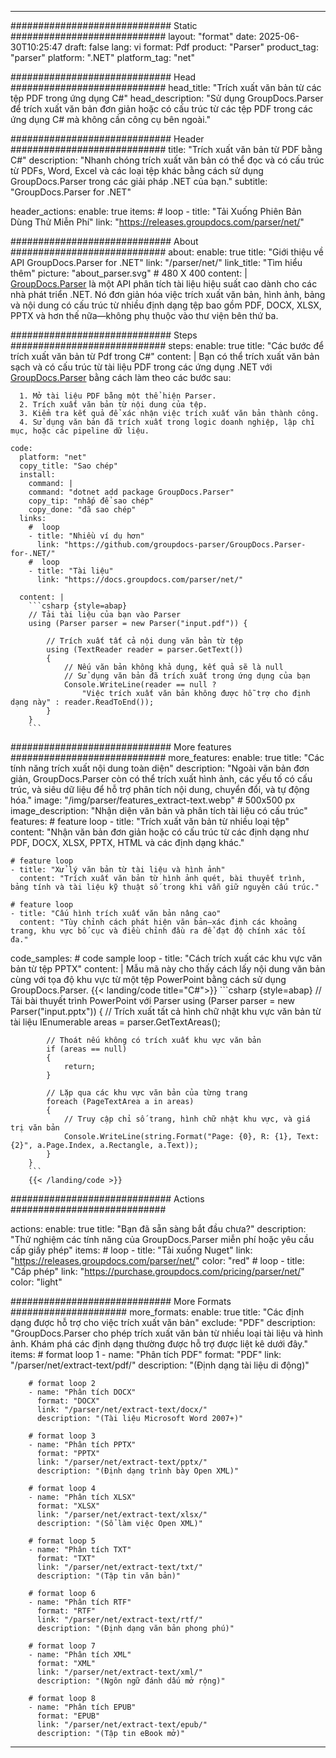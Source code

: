


---
############################# Static ############################
layout: "format"
date:  2025-06-30T10:25:47
draft: false
lang: vi
format: Pdf
product: "Parser"
product_tag: "parser"
platform: ".NET"
platform_tag: "net"

############################# Head ############################
head_title: "Trích xuất văn bản từ các tệp PDF trong ứng dụng C#"
head_description: "Sử dụng GroupDocs.Parser để trích xuất văn bản đơn giản hoặc có cấu trúc từ các tệp PDF trong các ứng dụng C# mà không cần công cụ bên ngoài."

############################# Header ############################
title: "Trích xuất văn bản từ PDF bằng C#" 
description: "Nhanh chóng trích xuất văn bản có thể đọc và có cấu trúc từ PDFs, Word, Excel và các loại tệp khác bằng cách sử dụng GroupDocs.Parser trong các giải pháp .NET của bạn."
subtitle: "GroupDocs.Parser for .NET" 

header_actions:
  enable: true
  items:
    #  loop
    - title: "Tải Xuống Phiên Bản Dùng Thử Miễn Phí"
      link: "https://releases.groupdocs.com/parser/net/"
      
############################# About ############################
about:
    enable: true
    title: "Giới thiệu về API GroupDocs.Parser for .NET"
    link: "/parser/net/"
    link_title: "Tìm hiểu thêm"
    picture: "about_parser.svg" # 480 X 400
    content: |
       [GroupDocs.Parser](/parser/net/) là một API phân tích tài liệu hiệu suất cao dành cho các nhà phát triển .NET. Nó đơn giản hóa việc trích xuất văn bản, hình ảnh, bảng và nội dung có cấu trúc từ nhiều định dạng tệp bao gồm PDF, DOCX, XLSX, PPTX và hơn thế nữa—không phụ thuộc vào thư viện bên thứ ba.

############################# Steps ############################
steps:
    enable: true
    title: "Các bước để trích xuất văn bản từ Pdf trong C#"
    content: |
      Bạn có thể trích xuất văn bản sạch và có cấu trúc từ tài liệu PDF trong các ứng dụng .NET với [GroupDocs.Parser](/parser/net/) bằng cách làm theo các bước sau:
      
      1. Mở tài liệu PDF bằng một thể hiện Parser.
      2. Trích xuất văn bản từ nội dung của tệp.
      3. Kiểm tra kết quả để xác nhận việc trích xuất văn bản thành công.
      4. Sử dụng văn bản đã trích xuất trong logic doanh nghiệp, lập chỉ mục, hoặc các pipeline dữ liệu.
   
    code:
      platform: "net"
      copy_title: "Sao chép"
      install:
        command: |
        command: "dotnet add package GroupDocs.Parser"
        copy_tip: "nhấp để sao chép"
        copy_done: "đã sao chép"
      links:
        #  loop
        - title: "Nhiều ví dụ hơn"
          link: "https://github.com/groupdocs-parser/GroupDocs.Parser-for-.NET/"
        #  loop
        - title: "Tài liệu"
          link: "https://docs.groupdocs.com/parser/net/"
          
      content: |
        ```csharp {style=abap}
        // Tải tài liệu của bạn vào Parser
        using (Parser parser = new Parser("input.pdf")) {

            // Trích xuất tất cả nội dung văn bản từ tệp
            using (TextReader reader = parser.GetText()) 
            {
                // Nếu văn bản không khả dụng, kết quả sẽ là null
                // Sử dụng văn bản đã trích xuất trong ứng dụng của bạn
                Console.WriteLine(reader == null ? 
                    "Việc trích xuất văn bản không được hỗ trợ cho định dạng này" : reader.ReadToEnd());
            }
        }
        ```  

############################# More features ############################
more_features:
  enable: true
  title: "Các tính năng trích xuất nội dung toàn diện"
  description: "Ngoài văn bản đơn giản, GroupDocs.Parser còn có thể trích xuất hình ảnh, các yếu tố có cấu trúc, và siêu dữ liệu để hỗ trợ phân tích nội dung, chuyển đổi, và tự động hóa."
  image: "/img/parser/features_extract-text.webp" # 500x500 px
  image_description: "Nhận diện văn bản và phân tích tài liệu có cấu trúc"
  features:
    # feature loop
    - title: "Trích xuất văn bản từ nhiều loại tệp"
      content: "Nhận văn bản đơn giản hoặc có cấu trúc từ các định dạng như PDF, DOCX, XLSX, PPTX, HTML và các định dạng khác."

    # feature loop
    - title: "Xử lý văn bản từ tài liệu và hình ảnh"
      content: "Trích xuất văn bản từ hình ảnh quét, bài thuyết trình, bảng tính và tài liệu kỹ thuật số trong khi vẫn giữ nguyên cấu trúc."

    # feature loop
    - title: "Cấu hình trích xuất văn bản nâng cao"
      content: "Tùy chỉnh cách phát hiện văn bản—xác định các khoảng trang, khu vực bố cục và điều chỉnh đầu ra để đạt độ chính xác tối đa."
      
  code_samples:
    # code sample loop
    - title: "Cách trích xuất các khu vực văn bản từ tệp PPTX"
      content: |
        Mẫu mã này cho thấy cách lấy nội dung văn bản cùng với tọa độ khu vực từ một tệp PowerPoint bằng cách sử dụng GroupDocs.Parser.
        {{< landing/code title="C#">}}
        ```csharp {style=abap}
        //  Tải bài thuyết trình PowerPoint với Parser
        using (Parser parser = new Parser("input.pptx"))
        {
            // Trích xuất tất cả hình chữ nhật khu vực văn bản từ tài liệu
            IEnumerable<PageTextArea> areas = parser.GetTextAreas();

            // Thoát nếu không có trích xuất khu vực văn bản
            if (areas == null)
            {
                return;
            }

            // Lặp qua các khu vực văn bản của từng trang
            foreach (PageTextArea a in areas)
            {
                // Truy cập chỉ số trang, hình chữ nhật khu vực, và giá trị văn bản
                Console.WriteLine(string.Format("Page: {0}, R: {1}, Text: {2}", a.Page.Index, a.Rectangle, a.Text));
            }
        }
        ```
        {{< /landing/code >}}


############################# Actions ############################

actions:
  enable: true
  title: "Bạn đã sẵn sàng bắt đầu chưa?"
  description: "Thử nghiệm các tính năng của GroupDocs.Parser miễn phí hoặc yêu cầu cấp giấy phép"
  items:
    #  loop
    - title: "Tải xuống Nuget"
      link: "https://releases.groupdocs.com/parser/net/"
      color: "red"
        #  loop
    - title: "Cấp phép"
      link: "https://purchase.groupdocs.com/pricing/parser/net/"
      color: "light"


############################# More Formats #####################
more_formats:
    enable: true
    title: "Các định dạng được hỗ trợ cho việc trích xuất văn bản"
    exclude: "PDF"
    description: "GroupDocs.Parser cho phép trích xuất văn bản từ nhiều loại tài liệu và hình ảnh. Khám phá các định dạng thường được hỗ trợ được liệt kê dưới đây."
    items: 
        # format loop 1
        - name: "Phân tích PDF"
          format: "PDF"
          link: "/parser/net/extract-text/pdf/"
          description: "(Định dạng tài liệu di động)"
          
        # format loop 2
        - name: "Phân tích DOCX"
          format: "DOCX"
          link: "/parser/net/extract-text/docx/"
          description: "(Tài liệu Microsoft Word 2007+)"
          
        # format loop 3
        - name: "Phân tích PPTX"
          format: "PPTX"
          link: "/parser/net/extract-text/pptx/"
          description: "(Định dạng trình bày Open XML)"
          
        # format loop 4
        - name: "Phân tích XLSX"
          format: "XLSX"
          link: "/parser/net/extract-text/xlsx/"
          description: "(Sổ làm việc Open XML)"
          
        # format loop 5
        - name: "Phân tích TXT"
          format: "TXT"
          link: "/parser/net/extract-text/txt/"
          description: "(Tập tin văn bản)"
          
        # format loop 6
        - name: "Phân tích RTF"
          format: "RTF"
          link: "/parser/net/extract-text/rtf/"
          description: "(Định dạng văn bản phong phú)"
          
        # format loop 7
        - name: "Phân tích XML"
          format: "XML"
          link: "/parser/net/extract-text/xml/"
          description: "(Ngôn ngữ đánh dấu mở rộng)"
          
        # format loop 8
        - name: "Phân tích EPUB"
          format: "EPUB"
          link: "/parser/net/extract-text/epub/"
          description: "(Tập tin eBook mở)"
         
          

---